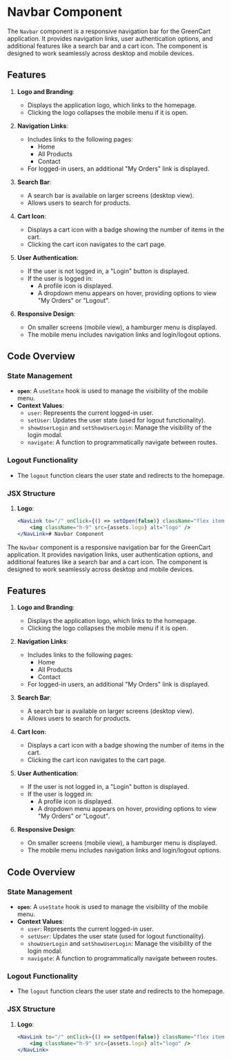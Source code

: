 # Navbar Component

The `Navbar` component is a responsive navigation bar for the GreenCart application. It provides navigation links, user authentication options, and additional features like a search bar and a cart icon. The component is designed to work seamlessly across desktop and mobile devices.

## Features

1. **Logo and Branding**:
   - Displays the application logo, which links to the homepage.
   - Clicking the logo collapses the mobile menu if it is open.

2. **Navigation Links**:
   - Includes links to the following pages:
     - Home
     - All Products
     - Contact
   - For logged-in users, an additional "My Orders" link is displayed.

3. **Search Bar**:
   - A search bar is available on larger screens (desktop view).
   - Allows users to search for products.

4. **Cart Icon**:
   - Displays a cart icon with a badge showing the number of items in the cart.
   - Clicking the cart icon navigates to the cart page.

5. **User Authentication**:
   - If the user is not logged in, a "Login" button is displayed.
   - If the user is logged in:
     - A profile icon is displayed.
     - A dropdown menu appears on hover, providing options to view "My Orders" or "Logout".

6. **Responsive Design**:
   - On smaller screens (mobile view), a hamburger menu is displayed.
   - The mobile menu includes navigation links and login/logout options.

## Code Overview

### State Management
- **`open`**: A `useState` hook is used to manage the visibility of the mobile menu.
- **Context Values**:
  - `user`: Represents the current logged-in user.
  - `setUser`: Updates the user state (used for logout functionality).
  - `showUserLogin` and `setShowUserLogin`: Manage the visibility of the login modal.
  - `navigate`: A function to programmatically navigate between routes.

### Logout Functionality
- The `logout` function clears the user state and redirects to the homepage.

### JSX Structure
1. **Logo**:
   ```jsx
   <NavLink to="/" onClick={() => setOpen(false)} className="flex items-center gap-2">
       <img className="h-9" src={assets.logo} alt="logo" />
   </NavLink># Navbar Component

The `Navbar` component is a responsive navigation bar for the GreenCart application. It provides navigation links, user authentication options, and additional features like a search bar and a cart icon. The component is designed to work seamlessly across desktop and mobile devices.

## Features

1. **Logo and Branding**:
   - Displays the application logo, which links to the homepage.
   - Clicking the logo collapses the mobile menu if it is open.

2. **Navigation Links**:
   - Includes links to the following pages:
     - Home
     - All Products
     - Contact
   - For logged-in users, an additional "My Orders" link is displayed.

3. **Search Bar**:
   - A search bar is available on larger screens (desktop view).
   - Allows users to search for products.

4. **Cart Icon**:
   - Displays a cart icon with a badge showing the number of items in the cart.
   - Clicking the cart icon navigates to the cart page.

5. **User Authentication**:
   - If the user is not logged in, a "Login" button is displayed.
   - If the user is logged in:
     - A profile icon is displayed.
     - A dropdown menu appears on hover, providing options to view "My Orders" or "Logout".

6. **Responsive Design**:
   - On smaller screens (mobile view), a hamburger menu is displayed.
   - The mobile menu includes navigation links and login/logout options.

## Code Overview

### State Management
- **`open`**: A `useState` hook is used to manage the visibility of the mobile menu.
- **Context Values**:
  - `user`: Represents the current logged-in user.
  - `setUser`: Updates the user state (used for logout functionality).
  - `showUserLogin` and `setShowUserLogin`: Manage the visibility of the login modal.
  - `navigate`: A function to programmatically navigate between routes.

### Logout Functionality
- The `logout` function clears the user state and redirects to the homepage.

### JSX Structure
1. **Logo**:
   ```jsx
   <NavLink to="/" onClick={() => setOpen(false)} className="flex items-center gap-2">
       <img className="h-9" src={assets.logo} alt="logo" />
   </NavLink>